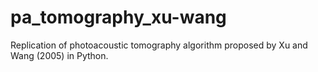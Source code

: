 # pa_tomography_xu-wang
Replication of photoacoustic tomography algorithm proposed by Xu and Wang (2005) in Python. 
